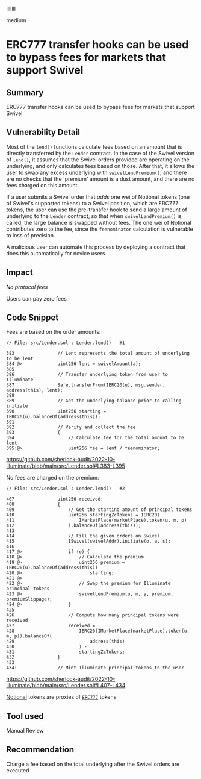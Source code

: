IllIllI

medium

# ERC777 transfer hooks can be used to bypass fees for markets that support Swivel

## Summary

ERC777 transfer hooks can be used to bypass fees for markets that support Swivel


## Vulnerability Detail

Most of the `lend()` functions calculate fees based on an amount that is directly transferred by the `Lender` contract. In the case of the Swivel version of `lend()`, it assumes that the Swivel orders provided are operating on the underlying, and only calculates fees based on those. After that, it allows the user to swap any excess underlying with `swivelLendPremium()`, and there are no checks that the 'premium' amount is a dust amount, and there are no fees charged on this amount.

If a user submits a Swivel order that _adds_ one wei of Notional tokens (one of Swivel's supported tokens) to a Swivel position, which are ERC777 tokens, the user can use the pre-transfer hook to send a large amount of underlying to the `Lender` contract, so that when `swivelLendPremium()` is called, the large balance is swapped without fees. The one wei of Notional contributes zero to the fee, since the `feenominator` calculation is vulnerable to loss of precision.

A malicious user can automate this process by deploying a contract that does this automatically for novice users.


## Impact

_No protocol fees_

Users can pay zero fees


## Code Snippet

Fees are based on the order amounts:
```solidity
// File: src/Lender.sol : Lender.lend()   #1

383                // Lent represents the total amount of underlying to be lent
384 @>             uint256 lent = swivelAmount(a);
385    
386                // Transfer underlying token from user to Illuminate
387                Safe.transferFrom(IERC20(u), msg.sender, address(this), lent);
388    
389                // Get the underlying balance prior to calling initiate
390                uint256 starting = IERC20(u).balanceOf(address(this));
391    
392                // Verify and collect the fee
393                {
394                    // Calculate fee for the total amount to be lent
395:@>                 uint256 fee = lent / feenominator;
```
https://github.com/sherlock-audit/2022-10-illuminate/blob/main/src/Lender.sol#L383-L395


No fees are charged on the premium:
```solidity
// File: src/Lender.sol : Lender.lend()   #2

407                uint256 received;
408                {
409                    // Get the starting amount of principal tokens
410                    uint256 startingZcTokens = IERC20(
411                        IMarketPlace(marketPlace).token(u, m, p)
412                    ).balanceOf(address(this));
413    
414                    // Fill the given orders on Swivel
415                    ISwivel(swivelAddr).initiate(o, a, s);
416    
417 @>                 if (e) {
418 @>                     // Calculate the premium
419 @>                     uint256 premium = IERC20(u).balanceOf(address(this)) -
420 @>                         starting;
421 @> 
422 @>                     // Swap the premium for Illuminate principal tokens
423 @>                     swivelLendPremium(u, m, y, premium, premiumSlippage);
424 @>                 }
425    
426                    // Compute how many principal tokens were received
427                    received =
428                        IERC20(IMarketPlace(marketPlace).token(u, m, p)).balanceOf(
429                            address(this)
430                        ) -
431                        startingZcTokens;
432                }
433    
434:               // Mint Illuminate principal tokens to the user
```
https://github.com/sherlock-audit/2022-10-illuminate/blob/main/src/Lender.sol#L407-L434

[Notional](https://github.com/sherlock-audit/2022-10-illuminate/blob/main/test/fork/Contracts.sol#L19-L20) tokens are proxies of [`ERC777`](https://etherscan.io/address/0x895f0630d604fd7140d84ef9920c71171ae40fbf#code#F9#L68) tokens


## Tool used

Manual Review


## Recommendation

Charge a fee based on the total underlying after the Swivel orders are executed
